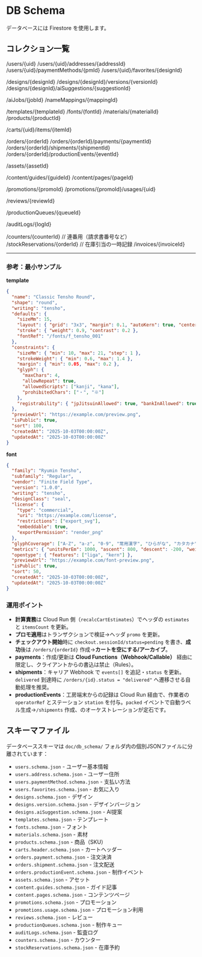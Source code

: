 # DB Schema

データベースには Firestore を使用します。

## コレクション一覧

/users/{uid}
/users/{uid}/addresses/{addressId}
/users/{uid}/paymentMethods/{pmId}
/users/{uid}/favorites/{designId}

/designs/{designId}
/designs/{designId}/versions/{versionId}
/designs/{designId}/aiSuggestions/{suggestionId}

/aiJobs/{jobId}
/nameMappings/{mappingId}

/templates/{templateId}
/fonts/{fontId}
/materials/{materialId}
/products/{productId}

/carts/{uid}/items/{itemId}

/orders/{orderId}
/orders/{orderId}/payments/{paymentId}
/orders/{orderId}/shipments/{shipmentId}
/orders/{orderId}/productionEvents/{eventId}

/assets/{assetId}

/content/guides/{guideId}
/content/pages/{pageId}

/promotions/{promoId}
/promotions/{promoId}/usages/{uid}

/reviews/{reviewId}

/productionQueues/{queueId}

/auditLogs/{logId}

/counters/{counterId}           // 連番用（請求書番号など）
/stockReservations/{orderId}    // 在庫引当の一時記録
/invoices/{invoiceId}


---

### 参考：最小サンプル

**template**

```json
{
  "name": "Classic Tensho Round",
  "shape": "round",
  "writing": "tensho",
  "defaults": {
    "sizeMm": 15,
    "layout": { "grid": "3x3", "margin": 0.1, "autoKern": true, "centerBias": 0.0 },
    "stroke": { "weight": 0.9, "contrast": 0.2 },
    "fontRef": "/fonts/f_tensho_001"
  },
  "constraints": {
    "sizeMm": { "min": 10, "max": 21, "step": 1 },
    "strokeWeight": { "min": 0.6, "max": 1.4 },
    "margin": { "min": 0.05, "max": 0.2 },
    "glyph": {
      "maxChars": 4,
      "allowRepeat": true,
      "allowedScripts": ["kanji", "kana"],
      "prohibitedChars": ["・", "※"]
    },
    "registrability": { "jpJitsuinAllowed": true, "bankInAllowed": true }
  },
  "previewUrl": "https://example.com/preview.png",
  "isPublic": true,
  "sort": 100,
  "createdAt": "2025-10-03T00:00:00Z",
  "updatedAt": "2025-10-03T00:00:00Z"
}
```

**font**

```json
{
  "family": "Ryumin Tensho",
  "subfamily": "Regular",
  "vendor": "Finite Field Type",
  "version": "1.0.0",
  "writing": "tensho",
  "designClass": "seal",
  "license": {
    "type": "commercial",
    "uri": "https://example.com/license",
    "restrictions": ["export_svg"],
    "embeddable": true,
    "exportPermission": "render_png"
  },
  "glyphCoverage": ["A-Z", "a-z", "0-9", "常用漢字", "ひらがな", "カタカナ"],
  "metrics": { "unitsPerEm": 1000, "ascent": 800, "descent": -200, "weightRange": { "min": 400, "max": 700 } },
  "opentype": { "features": ["liga", "kern"] },
  "previewUrl": "https://example.com/font-preview.png",
  "isPublic": true,
  "sort": 50,
  "createdAt": "2025-10-03T00:00:00Z",
  "updatedAt": "2025-10-03T00:00:00Z"
}
```



### 運用ポイント

* **計算責務**は Cloud Run 側（`recalcCartEstimates`）でヘッダの `estimates` と `itemsCount` を更新。
* **プロモ適用**はトランザクションで検証→ヘッダ `promo` を更新。
* **チェックアウト開始**時に `checkout.sessionId/status=pending` を書き、**成功**後は `/orders/{orderId}` 作成→**カートを空にする/アーカイブ**。
* **payments**：作成/更新は **Cloud Functions（Webhook/Callable）** 経由に限定し、クライアントからの書込は禁止（Rules）。
* **shipments**：キャリア Webhook で `events[]` を追記・`status` を更新。`delivered` 到達時に `/orders/{id}.status = "delivered"` へ遷移させる自動処理を推奨。
* **productionEvents**：工房端末からの記録は Cloud Run 経由で、作業者の `operatorRef` とステーション `station` を付与。`packed` イベントで自動ラベル生成→`/shipments` 作成、のオーケストレーションが定石です。

## スキーマファイル

データベーススキーマは `doc/db_schema/` フォルダ内の個別JSONファイルに分離されています：

- `users.schema.json` - ユーザー基本情報
- `users.address.schema.json` - ユーザー住所
- `users.paymentMethod.schema.json` - 支払い方法
- `users.favorites.schema.json` - お気に入り
- `designs.schema.json` - デザイン
- `designs.version.schema.json` - デザインバージョン
- `designs.aiSuggestion.schema.json` - AI提案
- `templates.schema.json` - テンプレート
- `fonts.schema.json` - フォント
- `materials.schema.json` - 素材
- `products.schema.json` - 商品（SKU）
- `carts.header.schema.json` - カートヘッダー
- `orders.payment.schema.json` - 注文決済
- `orders.shipment.schema.json` - 注文配送
- `orders.productionEvent.schema.json` - 制作イベント
- `assets.schema.json` - アセット
- `content.guides.schema.json` - ガイド記事
- `content.pages.schema.json` - コンテンツページ
- `promotions.schema.json` - プロモーション
- `promotions.usage.schema.json` - プロモーション利用
- `reviews.schema.json` - レビュー
- `productionQueues.schema.json` - 制作キュー
- `auditLogs.schema.json` - 監査ログ
- `counters.schema.json` - カウンター
- `stockReservations.schema.json` - 在庫予約

